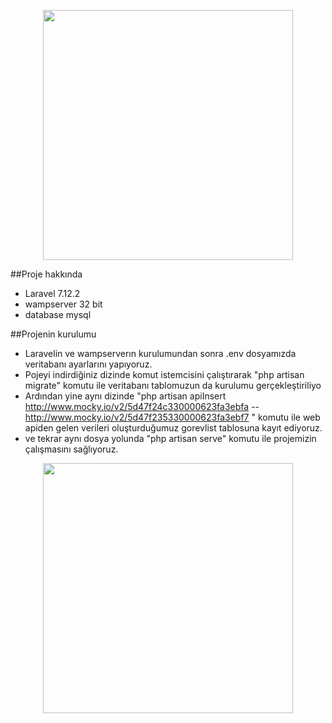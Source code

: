 <p align="center"><img src="https://res.cloudinary.com/dtfbvvkyp/image/upload/v1566331377/laravel-logolockup-cmyk-red.svg" width="400"></p>



##Proje hakkında

- Laravel 7.12.2 
- wampserver 32 bit
- database mysql


##Projenin kurulumu

- Laravelin ve wampserverın kurulumundan sonra .env dosyamızda veritabanı ayarlarını yapıyoruz.
- Pojeyi indirdiğiniz dizinde komut istemcisini çalıştırarak "php artisan migrate" komutu ile veritabanı tablomuzun da kurulumu gerçekleştiriliyo
- Ardından yine aynı dizinde "php artisan apiInsert http://www.mocky.io/v2/5d47f24c330000623fa3ebfa -- http://www.mocky.io/v2/5d47f235330000623fa3ebf7
" komutu ile web apiden gelen verileri oluşturduğumuz gorevlist tablosuna kayıt ediyoruz.
- ve tekrar aynı dosya yolunda "php artisan serve" komutu ile projemizin çalışmasını sağlıyoruz.


<p align="center"><img src="{{asset('images/calisma1.jpg')}}" width="400"></p>
